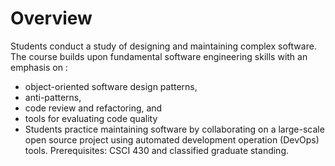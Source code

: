  # Overview

Students conduct a study of designing and maintaining complex software. The course builds upon fundamental software engineering skills with an emphasis on :

* object-oriented software design patterns,
* anti-patterns,
* code review and refactoring, and
* tools for evaluating code quality
* Students practice maintaining software by collaborating on a large-scale open source project using automated development operation (DevOps) tools. Prerequisites: CSCI 430 and classified graduate standing.
